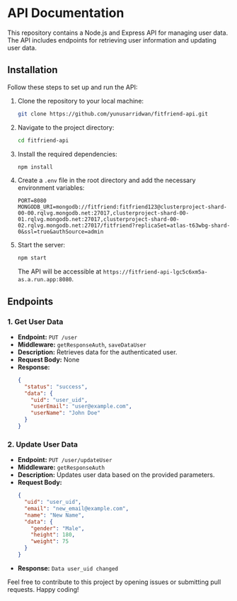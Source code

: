# API Documentation

This repository contains a Node.js and Express API for managing user data. The API includes endpoints for retrieving user information and updating user data.

## Installation

Follow these steps to set up and run the API:

1. Clone the repository to your local machine:

   ```bash
   git clone https://github.com/yunusarridwan/fitfriend-api.git
   ```

2. Navigate to the project directory:

   ```bash
   cd fitfriend-api
   ```

3. Install the required dependencies:

   ```bash
   npm install
   ```

4. Create a `.env` file in the root directory and add the necessary environment variables:

   ```
   PORT=8080
   MONGODB_URI=mongodb://fitfriend:fitfriend123@clusterproject-shard-00-00.rqlvg.mongodb.net:27017,clusterproject-shard-00-01.rqlvg.mongodb.net:27017,clusterproject-shard-00-02.rqlvg.mongodb.net:27017/fitfriend?replicaSet=atlas-t63wbg-shard-0&ssl=true&authSource=admin
   ```

5. Start the server:

   ```bash
   npm start
   ```

   The API will be accessible at `https://fitfriend-api-lgc5c6xm5a-as.a.run.app:8080`.

## Endpoints

### 1. Get User Data

- **Endpoint:** `PUT /user`
- **Middleware:** `getResponseAuth`, `saveDataUser`
- **Description:** Retrieves data for the authenticated user.
- **Request Body:** None
- **Response:**
  ```json
  {
    "status": "success",
    "data": {
      "uid": "user_uid",
      "userEmail": "user@example.com",
      "userName": "John Doe"
    }
  }
  ```

### 2. Update User Data

- **Endpoint:** `PUT /user/updateUser`
- **Middleware:** `getResponseAuth`
- **Description:** Updates user data based on the provided parameters.
- **Request Body:**
  ```json
  {
    "uid": "user_uid",
    "email": "new_email@example.com",
    "name": "New Name",
    "data": {
      "gender": "Male",
      "height": 180,
      "weight": 75
    }
  }
  ```
- **Response:** `Data user_uid changed`

Feel free to contribute to this project by opening issues or submitting pull requests. Happy coding!
